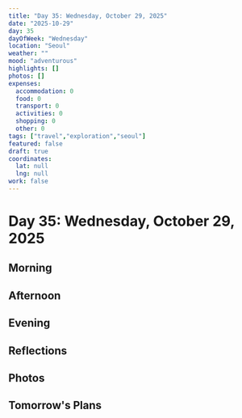 ```yaml
---
title: "Day 35: Wednesday, October 29, 2025"
date: "2025-10-29"
day: 35
dayOfWeek: "Wednesday"
location: "Seoul"
weather: ""
mood: "adventurous"
highlights: []
photos: []
expenses:
  accommodation: 0
  food: 0
  transport: 0
  activities: 0
  shopping: 0
  other: 0
tags: ["travel","exploration","seoul"]
featured: false
draft: true
coordinates:
  lat: null
  lng: null
work: false
---
```

# Day 35: Wednesday, October 29, 2025

## Morning

## Afternoon

## Evening

## Reflections

## Photos

## Tomorrow's Plans
